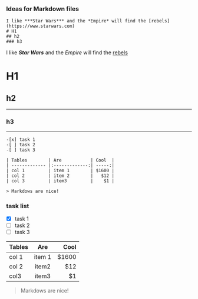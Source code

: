 ### Ideas for Markdown files
```
I like ***Star Wars*** and the *Empire* will find the [rebels](https://www.starwars.com)
# H1
## h2
### h3
```
I like ***Star Wars*** and the *Empire* will find the [rebels](https://www.starwars.com)
# H1
## h2
***
### h3

---
```
-[x] task 1
-[ ] task 2
-[ ] task 3

| Tables        | Are           | Cool  |
| ------------- |:-------------:| -----:|
| col 1         | item 1        | $1600 |
| col 2         | item 2        |   $12 |
| col 3         | item3         |    $1 |

> Markdows are nice!
```
### task list

- [x] task 1
- [ ] task 2
- [ ] task 3

| Tables        | Are           | Cool  |
| ------------- |:-------------:| -----:|
| col 1     | item 1 | $1600 |
| col 2       | item2      |   $12 |
| col3 | item3      |    $1 |

> Markdows are nice!
